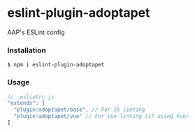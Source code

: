 # eslint-plugin-adoptapet
AAP's ESLint config

### Installation

```
$ npm i eslint-plugin-adoptapet
```

### Usage

```js
// .eslintrc.js
"extends": [
  "plugin:adoptapet/base", // For JS linting
  "plugin:adoptapet/vue" // For Vue linting (if using Vue)
]
```

